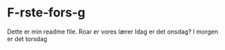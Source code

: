 # F-rste-fors-g
Dette er min readme file. Roar er vores lærer
Idag er det onsdag?
I  morgen er det torsdag 